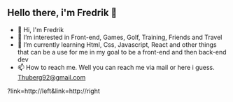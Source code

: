 ## Hello there, i'm Fredrik 👋



- 👋 Hi, I'm Fredrik 
- 👀 I’m interested in Front-end, Games, Golf, Training, Friends and Travel
- 🌱 I’m currently learning Html, Css, Javascript, React and other things that can be a use for me in my goal to be a front-end and then back-end dev
- 📫 How to reach me. Well you can reach me via mail or here i guess. Thuberg92@gmail.com

?link=http://left&link=http://right


<!---
FredrikThunberg/FredrikThunberg is a ✨ special ✨ repository because its `README.md` (this file) appears on your GitHub profile.
You can click the Preview link to take a look at your changes.
--->
